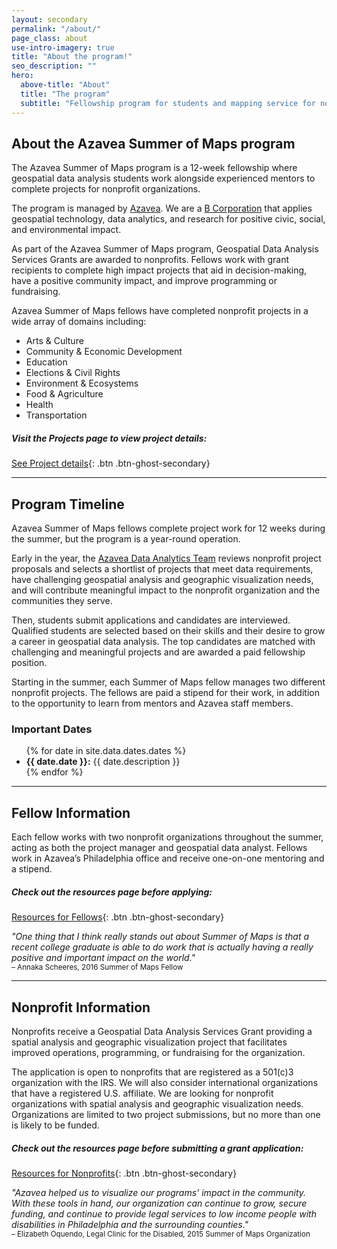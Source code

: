 ```yaml
---
layout: secondary
permalink: "/about/"
page_class: about
use-intro-imagery: true
title: "About the program!"
seo_description: ""
hero:
  above-title: "About"
  title: "The program"
  subtitle: "Fellowship program for students and mapping service for nonprofits focused on completing challenging, high impact projects."
---
```

## About the Azavea Summer of Maps program
The Azavea Summer of Maps program is a 12-week fellowship where geospatial data analysis students work alongside experienced mentors to complete projects for nonprofit organizations.

The program is managed by [Azavea](https://azavea.com). We are a [B Corporation](http://www.bcorporation.net/community/azavea) that applies geospatial technology, data analytics, and research for positive civic, social, and environmental impact.

As part of the Azavea Summer of Maps program, Geospatial Data Analysis Services Grants are awarded to nonprofits. Fellows work with grant recipients to complete high impact projects that aid in decision-making, have a positive community impact, and improve programming or fundraising.

Azavea Summer of Maps fellows have completed nonprofit projects in a wide array of domains including:

- Arts & Culture
- Community & Economic Development
- Education
- Elections & Civil Rights
- Environment & Ecosystems
- Food & Agriculture
- Health
- Transportation

##### Visit the Projects page to view project details:
[See Project details](/projects/){: .btn .btn-ghost-secondary}

___
## Program Timeline
Azavea Summer of Maps fellows complete project work for 12 weeks during the summer, but the program is a year-round operation.

Early in the year, the [Azavea Data Analytics Team](https://www.azavea.com/services/data-analytics/) reviews nonprofit project proposals and selects a shortlist of projects that meet data requirements, have challenging geospatial analysis and geographic visualization needs, and will contribute meaningful impact to the nonprofit organization and the communities they serve.

Then, students submit applications and candidates are interviewed. Qualified students are selected based on their skills and their desire to grow a career in geospatial data analysis. The top candidates are matched with challenging and meaningful projects and are awarded a paid fellowship position.

Starting in the summer, each Summer of Maps fellow manages two different nonprofit projects. The fellows are paid a stipend for their work, in addition to the opportunity to learn from mentors and Azavea staff members.


### Important Dates
<ul>
{% for date in site.data.dates.dates %}
<li>
  <strong>{{ date.date }}:</strong>
  {{ date.description }}
</li>
{% endfor %}
</ul>

___
## Fellow Information
Each fellow works with two nonprofit organizations throughout the summer, acting as both the project manager and geospatial data analyst. Fellows work in Azavea’s Philadelphia office and receive one-on-one mentoring and a stipend.

##### Check out the resources page before applying:
[Resources for Fellows](/fellow-guide/){: .btn .btn-ghost-secondary}

<em>"One thing that I think really stands out about Summer of Maps is that a recent college graduate is able to do work that is actually having a really positive and important impact on the world."</em><br>
<small>– Annaka Scheeres, 2016 Summer of Maps Fellow</small>

___
## Nonprofit Information
Nonprofits receive a Geospatial Data Analysis Services Grant providing a spatial analysis and geographic visualization project that facilitates improved operations, programming, or fundraising for the organization.

The application is open to nonprofits that are registered as a 501(c)3 organization with the IRS. We will also consider international organizations that have a registered U.S. affiliate. We are looking for nonprofit organizations with spatial analysis and geographic visualization needs. Organizations are limited to two project submissions, but no more than one is likely to be funded.

##### Check out the resources page before submitting a grant application:
[Resources for Nonprofits](/nonprofit-guide/){: .btn .btn-ghost-secondary}


<em>"Azavea helped us to visualize our programs' impact in the community. With these tools in hand, our organization can continue to grow, secure funding, and continue to provide legal services to low income people with disabilities in Philadelphia and the surrounding counties."</em><br>
<small>– Elizabeth Oquendo, Legal Clinic for the Disabled, 2015 Summer of Maps Organization</small>
